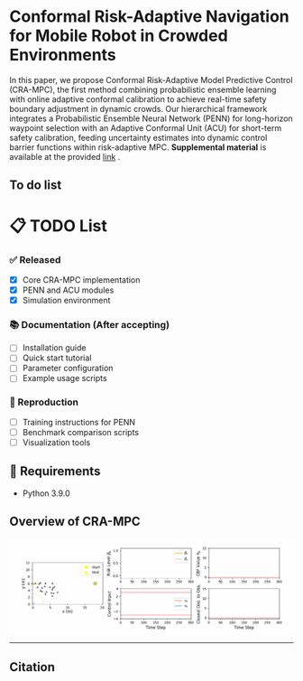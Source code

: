# Conformal Risk-Adaptive Navigation for Mobile Robot in Crowded Environments
In this paper, we propose Conformal Risk-Adaptive Model Predictive Control (CRA-MPC), the first method combining probabilistic ensemble learning with online adaptive conformal calibration to achieve real-time safety boundary adjustment in dynamic crowds. Our hierarchical framework integrates a Probabilistic Ensemble Neural Network (PENN) for long-horizon waypoint selection with an Adaptive Conformal Unit (ACU) for
short-term safety calibration, feeding uncertainty estimates into dynamic control barrier functions within risk-adaptive MPC.
**Supplemental material** is available at the provided [link](https://github.com/user-attachments/files/22711327/Supplementary_material_for_IV-1.pdf)
.

## To do list
# 📋 TODO List

### ✅ Released
- [x] Core CRA-MPC implementation
- [x] PENN and ACU modules
- [x] Simulation environment

### 📚 Documentation (After accepting)
- [ ] Installation guide
- [ ] Quick start tutorial
- [ ] Parameter configuration
- [ ] Example usage scripts

### 🧪 Reproduction
- [ ] Training instructions for PENN
- [ ] Benchmark comparison scripts
- [ ] Visualization tools

## 📝 Requirements
- Python 3.9.0

## Overview of CRA-MPC
![Overview of CRA-MPC](/config/20obs/figures/conformal_cvarbf_beta0.99_hdist_cone.gif)


---

## Citation

